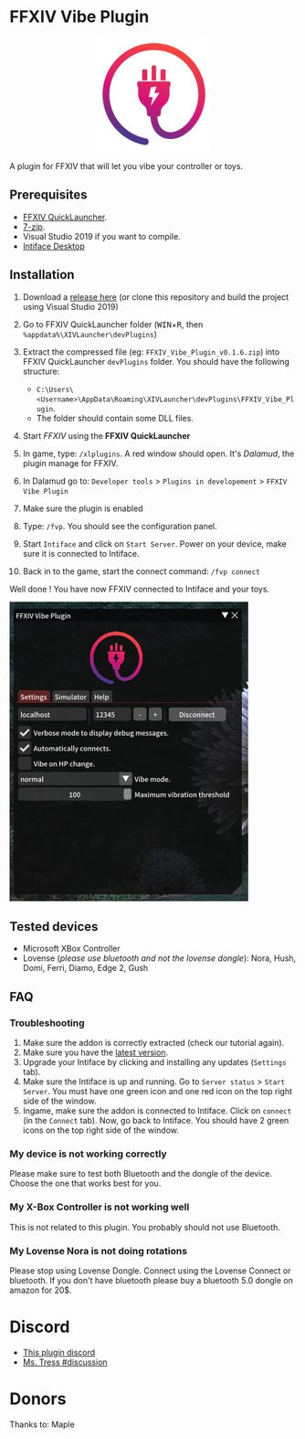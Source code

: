 # FFXIV Vibe Plugin

<p align="center">
  <img width="200" height="200" src="./Data/logo.png">
</p>

A plugin for FFXIV that will let you vibe your controller or toys.

## Prerequisites
- [FFXIV QuickLauncher](https://github.com/goatcorp/FFXIVQuickLauncher).
- [7-zip](https://www.7-zip.org/).
- Visual Studio 2019 if you want to compile.
- [Intiface Desktop](https://intiface.com/desktop/)


## Installation

1. Download a [release here](https://github.com/kacie8989/FFXIV-Vibe-Plugin/releases)
(or clone this repository and build the project using Visual Studio 2019)
2. Go to FFXIV QuickLauncher folder (<kbd>WIN</kbd>+<kbd>R</kbd>, then `%appdata%\XIVLauncher\devPlugins`)
3. Extract the compressed file (eg: `FFXIV_Vibe_Plugin_v0.1.6.zip`) into FFXIV QuickLauncher `devPlugins` folder. You should have the following structure:

    - `C:\Users\<Username>\AppData\Roaming\XIVLauncher\devPlugins\FFXIV_Vibe_Plugin`.
    - The folder should contain some DLL files.

4. Start *FFXIV* using the **FFXIV QuickLauncher**
5. In game, type: `/xlplugins`. A red window should open. It's *Dalamud*, the plugin manage for FFXIV.
6. In Dalamud go to: `Developer tools` > `Plugins in developement` > `FFXIV Vibe Plugin`
7. Make sure the plugin is enabled
8. Type: `/fvp`. You should see the configuration panel.
9. Start `Intiface` and click on `Start Server`. Power on your device, make sure it is connected to Intiface.
10. Back in to the game, start the connect command: `/fvp connect`

Well done ! You have now FFXIV connected to Intiface and your toys. 

![ingame](./Docs/screenshot.png)


## Tested devices
- Microsoft XBox Controller
- Lovense (*please use bluetooth and not the lovense dongle*): 
    Nora, Hush, Domi, Ferri, Diamo, Edge 2, Gush

## FAQ
### Troubleshooting
1. Make sure the addon is correctly extracted (check our tutorial again).
1. Make sure you have the [latest version](https://github.com/kacie8989/FFXIV_Vibe_Plugin/releases).
2. Upgrade your Intiface by clicking and installing any updates (`Settings` tab).
3. Make sure the Intiface is up and running. Go to `Server status` > `Start Server`. You must have one green icon and one red icon on the top right side of the window.
4. Ingame, make sure the addon is connected to Intiface. Click on `connect` (in the `Connect` tab). Now, go back to Intiface. You should have 2 green icons on the top right side of the window.

### My device is not working correctly
Please make sure to test both Bluetooth and the dongle of the device. Choose the one that works best for you.

### My X-Box Controller is not working well
This is not related to this plugin. You probably should not use Bluetooth.

### My Lovense Nora is not doing rotations
Please stop using Lovense Dongle. Connect using the Lovense Connect or bluetooth. If you don't have bluetooth
please buy a bluetooth 5.0 dongle on amazon for 20$. 


# Discord
- [This plugin discord](https://discord.gg/JnCGxa3gGa) 
- [Ms. Tress #discussion](https://discord.gg/fx5pABsE)

# Donors
Thanks to: Maple
